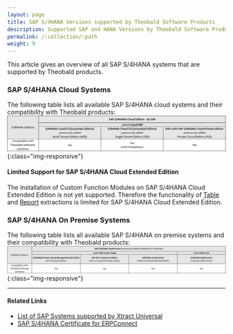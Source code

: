 ```yaml
---
layout: page
title: SAP S/4HANA Versions supported by Theobald Software Products
description: Supported SAP and HANA Versions by Theobald Software Products
permalink: /:collection/:path
weight: 9
---
```


<!---
Original SAP S/4HANA-Excel-Tabelle in X:\Support+Pre-Sales\S4HanaCloud
-->

This article gives an overview of all SAP S/4HANA systems that are supported by Theobald products.<br> 

### SAP S/4HANA Cloud Systems
The following table lists all available SAP S/4HANA cloud systems and their compatibility with Theobald products:<br>
![Available-S/4HANA-Systems1](/img/contents/SAP-systems-cloud-overview.png){:class="img-responsive"}

#### Limited Support for SAP S/4HANA Cloud Extended Edition

The installation of Custom Function Modules on SAP S/4HANA Cloud Extended Edition is not yet supported.
Therefore the functionality of [Table](https://help.theobald-software.com/en/xtract-universal/sap-customizing/custom-function-module-for-table-extraction) and [Report](https://help.theobald-software.com/en/xtract-universal/sap-customizing/install-report-custom-function-module) extractions is limited for SAP S/4HANA Cloud Extended Edition.

### SAP S/4HANA On Premise Systems

The following table lists all available SAP S/4HANA on premise systems and their compatibility with Theobald products:<br>
![Available-S/4HANA-Systems2](/img/contents/SAP-systems-premise-overview.png){:class="img-responsive"}

******

#### Related Links
- [List of SAP Systems supported by Xtract Universal](https://help.theobald-software.com/en/xtract-universal/introduction/requirements#supported-sap-systems-and-releases)
- [SAP S/4HANA Certificate for ERPConnect](https://theobald-software.com/en/certification.html)
